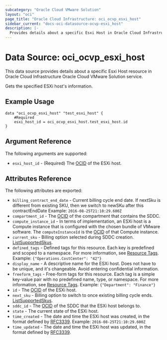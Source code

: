 ```yaml
---
subcategory: "Oracle Cloud VMware Solution"
layout: "oci"
page_title: "Oracle Cloud Infrastructure: oci_ocvp_esxi_host"
sidebar_current: "docs-oci-datasource-ocvp-esxi_host"
description: |-
  Provides details about a specific Esxi Host in Oracle Cloud Infrastructure Oracle Cloud VMware Solution service
---
```


# Data Source: oci_ocvp_esxi_host
This data source provides details about a specific Esxi Host resource in Oracle Cloud Infrastructure Oracle Cloud VMware Solution service.

Gets the specified ESXi host's information.

## Example Usage

```hcl
data "oci_ocvp_esxi_host" "test_esxi_host" {
	#Required
	esxi_host_id = oci_ocvp_esxi_host.test_esxi_host.id
}
```

## Argument Reference

The following arguments are supported:

* `esxi_host_id` - (Required) The [OCID](https://docs.cloud.oracle.com/iaas/Content/General/Concepts/identifiers.htm) of the ESXi host. 


## Attributes Reference

The following attributes are exported:

* `billing_contract_end_date` - Current billing cycle end date. If nextSku is different from existing SKU, then we switch to newSKu after this contractEndDate Example: `2016-08-25T21:10:29.600Z` 
* `compartment_id` - The [OCID](https://docs.cloud.oracle.com/iaas/Content/General/Concepts/identifiers.htm) of the compartment that contains the SDDC. 
* `compute_instance_id` - In terms of implementation, an ESXi host is a Compute instance that is configured with the chosen bundle of VMware software. The `computeInstanceId` is the [OCID](https://docs.cloud.oracle.com/iaas/Content/General/Concepts/identifiers.htm) of that Compute instance. 
* `current_sku` - Billing option selected during SDDC creation. [ListSupportedSkus](https://docs.cloud.oracle.com/iaas/api/#/en/vmware/20200501/SupportedSkuSummary/ListSupportedSkus). 
* `defined_tags` - Defined tags for this resource. Each key is predefined and scoped to a namespace. For more information, see [Resource Tags](https://docs.cloud.oracle.com/iaas/Content/General/Concepts/resourcetags.htm).  Example: `{"Operations.CostCenter": "42"}` 
* `display_name` - A descriptive name for the ESXi host. Does not have to be unique, and it's changeable. Avoid entering confidential information. 
* `freeform_tags` - Free-form tags for this resource. Each tag is a simple key-value pair with no predefined name, type, or namespace. For more information, see [Resource Tags](https://docs.cloud.oracle.com/iaas/Content/General/Concepts/resourcetags.htm).  Example: `{"Department": "Finance"}` 
* `id` - The [OCID](https://docs.cloud.oracle.com/iaas/Content/General/Concepts/identifiers.htm) of the ESXi host. 
* `next_sku` - Billing option to switch to once existing billing cycle ends. [ListSupportedSkus](https://docs.cloud.oracle.com/iaas/api/#/en/vmware/20200501/SupportedSkuSummary/ListSupportedSkus). 
* `sddc_id` - The [OCID](https://docs.cloud.oracle.com/iaas/Content/General/Concepts/identifiers.htm) of the SDDC that the ESXi host belongs to. 
* `state` - The current state of the ESXi host.
* `time_created` - The date and time the ESXi host was created, in the format defined by [RFC3339](https://tools.ietf.org/html/rfc3339).  Example: `2016-08-25T21:10:29.600Z` 
* `time_updated` - The date and time the ESXi host was updated, in the format defined by [RFC3339](https://tools.ietf.org/html/rfc3339). 

